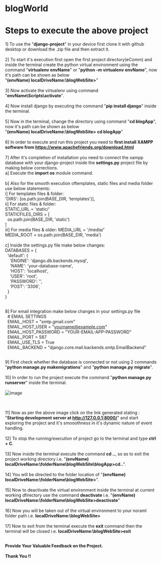 # blogWorld

# Steps to execute the above project

1] To use the "**django-project**" in your device first clone it with github desktop or download the .zip file and then extract it.
<br><br>
2] To start it's execution first open the first project directory(eComm) and inside the terminal create the python virtual environment using the command "**virtualenv envName**" or "**python -m virtualenv envName**", now it's path can be shown as below <br>
"**(envName) localDriveName:\blogWebSite>**"
<br><br>
3] Now activate the virtualenv using command "**envName\Scripts\activate**".
<br><br>
4] Now install django by executing the command "**pip install django**" inside the terminal.
<br><br>
5] Now in the terminal, change the directory using command "**cd blogApp**", now it's path can be shown as below <br>
"**(envName) localDriveName:\blogWebSite> cd blogApp**"
<br><br>
6] In order to execute and run this project you need to **first install XAMPP software from https://www.apachefriends.org/download.html**
<br><br>
7] After it's completion of installation you need to connect the xampp database with your django-project inside the **settings.py** project file by making below corrections.<br>
a] Execute the **import os** module command. <br><br>
b] Also for the smooth execution oftemplates, static files and media folder use below statements: <br>
i] For templates files & folder: <br>
'DIRS': [os.path.join(BASE_DIR, 'templates')],<br>
ii] For static files & folder: <br>
STATIC_URL = 'static/'<br>
STATICFILES_DIRS = [<br>
&nbsp;&nbsp;os.path.join(BASE_DIR, 'static')<br>
]<br>
iii] For media files & older:
MEDIA_URL = '/media/'<br>
MEDIA_ROOT = os.path.join(BASE_DIR, 'media')<br><br>
c] Inside the settings.py file make below changes: <br>
DATABASES = {<br>
&nbsp;&nbsp;'default': {<br>
&nbsp;&nbsp;&nbsp;&nbsp;'ENGINE': 'django.db.backends.mysql',<br>
&nbsp;&nbsp;&nbsp;&nbsp;'NAME': 'your-database-name',<br>
&nbsp;&nbsp;&nbsp;&nbsp;'HOST': 'localhost',<br>
&nbsp;&nbsp;&nbsp;&nbsp;'USER': 'root',<br>
&nbsp;&nbsp;&nbsp;&nbsp;'PASSWORD': '',<br>
&nbsp;&nbsp;&nbsp;&nbsp;'POST': '3306',<br>
&nbsp;&nbsp;}<br>
}<br><br>

8] For email integration make below changes in your settings.py file<br>
&nbsp;&nbsp;# EMAIL SETTINGS<br>
&nbsp;&nbsp;EMAIL_HOST = "smtp.gmail.com"<br>
&nbsp;&nbsp;EMAIL_HOST_USER = "yourname@example.com"<br>
&nbsp;&nbsp;EMAIL_HOST_PASSWORD = "YOUR-EMAIL-APP-PASSWORD"<br>
&nbsp;&nbsp;EMAIL_PORT = 587<br>
&nbsp;&nbsp;EMAIL_USE_TLS = True<br>
&nbsp;&nbsp;EMAIL_BACKEND = "django.core.mail.backends.smtp.EmailBackend"<br><br>

9] First check whether the database is connected or not using 2 commands "**python manage.py makemigrations**" and "**python manage.py migrate**".
<br><br>
10] In order to run the project execute the command "**python manage.py runserver**" inside the terminal. 
<br><br>
![image](https://github.com/SiddheshP1996/blogWorld/assets/67057053/91395239-d74e-4f21-8fdc-a5374356ac16)

<br><br>
11] Now as per the above image click on the link generated stating : "**Starting development server at http://127.0.0.1:8000/**" and start exploring the project and it's smooothness in it's dynamic nature of event handling.
<br><br>
12] To stop the running/execution of project go to the terminal and type **ctrl + C**.
<br><br>
13] Now inside the terminal execute the command **cd ..**, so as to exit the project working directory i.e. "**(envName) localDriveName:\folderName\blogWebSite\blogApp>cd..**".
<br><br>
14] You will be directed to the folder location of "**(envName) localDriveName:\folderName\blogWebSite>**".
<br><br>
15] Now to deactivate the virtual environment inside the terminal at current working dfirectory use the command **deactivate** i.e. "**(envName) localDriveName:\folderName\blogWebSite>deactivate**"
<br><br>
16] Now you will be taken out of the virtual environment to your noraml folder path i.e. **localDriveName:\blogWebSite>**
<br><br>
17] Now to exit from the terminal execute the **exit** command then the terminal will be closed i.e. **localDriveName:\blogWebSite>exit**
<br><br>

**Provide Your Valuable Feedback on the Project.**
<br><br>
**Thank You !!**
<br><br>
